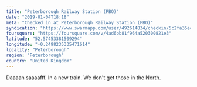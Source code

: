 ```yaml
---
title: "Peterborough Railway Station (PBO)"
date: "2019-01-04T18:18"
meta: "Checked in at Peterborough Railway Station (PBO)"
syndication: "https://www.swarmapp.com/user/492614834/checkin/5c2fa35ec4df1d002caa3ec7"
foursquare: "https://foursquare.com/v/4ad6bb81f964a520300821e3"
latitude: "52.57453381509294"
longitude: "-0.2498235335471614"
locality: "Peterborough"
region: "Peterborough"
country: "United Kingdom"
---
```

Daaaan saaaafff. In a new train. We don't get those in the North.
